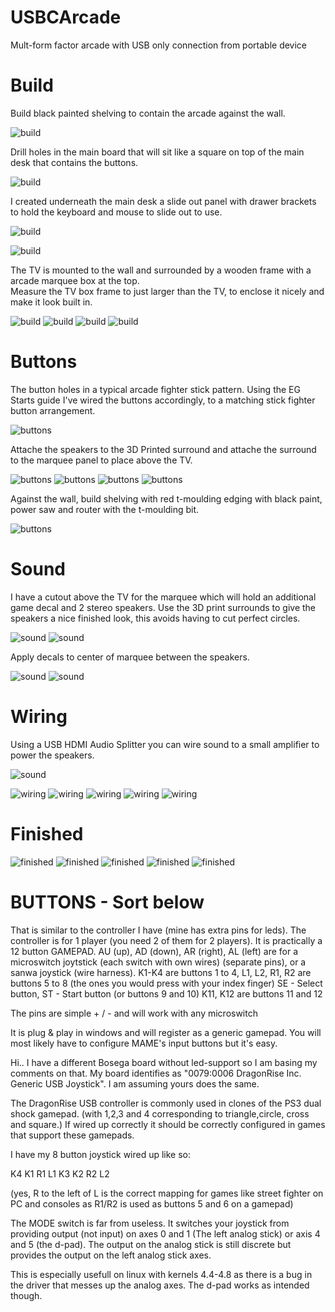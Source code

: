 # USBCArcade
Mult-form factor arcade with USB only connection from portable device

# Build

Build black painted shelving to contain the arcade against the wall.

![build](https://raw.githubusercontent.com/khinds10/USBCArcade/main/build-images/build/build1.jpg "build1")

Drill holes in the main board that will sit like a square on top of the main desk that contains the buttons.

![build](https://raw.githubusercontent.com/khinds10/USBCArcade/main/build-images/build/build2.jpg "build2")

I created underneath the main desk a slide out panel with drawer brackets to hold the keyboard and mouse to slide out to use.

![build](https://raw.githubusercontent.com/khinds10/USBCArcade/main/build-images/build/build3.jpg "build3")

![build](https://raw.githubusercontent.com/khinds10/USBCArcade/main/build-images/build/build4.jpg "build4")

The TV is mounted to the wall and surrounded by a wooden frame with a arcade marquee box at the top.  
Measure the TV box frame to just larger than the TV, to enclose it nicely and make it look built in.


![build](https://raw.githubusercontent.com/khinds10/USBCArcade/main/build-images/build/build5.jpg "build5")
![build](https://raw.githubusercontent.com/khinds10/USBCArcade/main/build-images/build/build6.jpg "build6")
![build](https://raw.githubusercontent.com/khinds10/USBCArcade/main/build-images/build/build7.jpg "build7")
![build](https://raw.githubusercontent.com/khinds10/USBCArcade/main/build-images/build/build8.jpg "build8")


# Buttons

The button holes in a typical arcade fighter stick pattern.
Using the EG Starts guide I've wired the buttons accordingly, to a matching stick fighter button arrangement.

![buttons](https://raw.githubusercontent.com/khinds10/USBCArcade/main/build-images/buttons/Buttons1.jpg "buttons")

Attache the speakers to the 3D Printed surround and attache the surround to the marquee panel to place above the TV.

![buttons](https://raw.githubusercontent.com/khinds10/USBCArcade/main/build-images/buttons/Buttons2.jpg "buttons")
![buttons](https://raw.githubusercontent.com/khinds10/USBCArcade/main/build-images/buttons/Buttons3.jpg "buttons")
![buttons](https://raw.githubusercontent.com/khinds10/USBCArcade/main/build-images/buttons/Buttons4.jpg "buttons")
![buttons](https://raw.githubusercontent.com/khinds10/USBCArcade/main/build-images/buttons/Buttons5.jpg "buttons")

Against the wall, build shelving with red t-moulding edging with black paint, power saw and router with the t-moulding bit.

![buttons](https://raw.githubusercontent.com/khinds10/USBCArcade/main/build-images/buttons/IMG_20230616_150745.jpg "buttons")

# Sound

I have a cutout above the TV for the marquee which will hold an additional game decal and 2 stereo speakers.
Use the 3D print surrounds to give the speakers a nice finished look, this avoids having to cut perfect circles.

![sound](https://raw.githubusercontent.com/khinds10/USBCArcade/main/build-images/sound/Sound1.jpg "sound1")
![sound](https://raw.githubusercontent.com/khinds10/USBCArcade/main/build-images/sound/Sound2.jpg "sound2")

Apply decals to center of marquee between the speakers.

![sound](https://raw.githubusercontent.com/khinds10/USBCArcade/main/build-images/sound/Sound3.jpg "sound3")
![sound](https://raw.githubusercontent.com/khinds10/USBCArcade/main/build-images/sound/Sound4.jpg "sound4")


# Wiring

Using a USB HDMI Audio Splitter you can wire sound to a small amplifier to power the speakers.

![sound](https://raw.githubusercontent.com/khinds10/USBCArcade/main/build-images/sound/Sound5.jpg "sound5")

![wiring](https://raw.githubusercontent.com/khinds10/USBCArcade/main/build-images/wiring/wiring1.jpg "wiring1")
![wiring](https://raw.githubusercontent.com/khinds10/USBCArcade/main/build-images/wiring/wiring2.jpg "wiring2")
![wiring](https://raw.githubusercontent.com/khinds10/USBCArcade/main/build-images/wiring/wiring3.jpg "wiring3")
![wiring](https://raw.githubusercontent.com/khinds10/USBCArcade/main/build-images/wiring/wiring4.jpg "wiring4")
![wiring](https://raw.githubusercontent.com/khinds10/USBCArcade/main/build-images/wiring/wiring5.jpg "wiring5")

# Finished
![finished](https://raw.githubusercontent.com/khinds10/USBCArcade/main/build-images/finished/1.jpg "finished")
![finished](https://raw.githubusercontent.com/khinds10/USBCArcade/main/build-images/finished/2.jpg "finished")
![finished](https://raw.githubusercontent.com/khinds10/USBCArcade/main/build-images/finished/3.jpg "finished")
![finished](https://raw.githubusercontent.com/khinds10/USBCArcade/main/build-images/finished/4.jpg "finished")
![finished](https://raw.githubusercontent.com/khinds10/USBCArcade/main/build-images/finished/5.jpg "finished")


# BUTTONS - Sort below


That is similar to the controller I have (mine has extra pins for leds). The controller is for 1 player (you need 2 of them for 2 players).
It is practically a 12 button GAMEPAD.
AU (up), AD (down), AR (right), AL (left) are for a microswitch joytstick (each switch with own wires) (separate pins), or a sanwa joystick (wire harness).
K1-K4 are buttons 1 to 4,
L1, L2, R1, R2 are buttons 5 to 8 (the ones you would press with your index finger)
SE - Select button, ST - Start button (or buttons 9 and 10) K11, K12 are buttons 11 and 12

The pins are simple + / - and will work with any microswitch

It is plug & play in windows and will register as a generic gamepad. You will most likely have to configure MAME's input buttons but it's easy.


Hi.. I have a different Bosega board without led-support so I am basing my comments on that. My board identifies as "0079:0006 DragonRise Inc. Generic USB Joystick". I am assuming yours does the same.

The DragonRise USB controller is commonly used in clones of the PS3 dual shock gamepad. (with 1,2,3 and 4 corresponding to triangle,circle, cross and square.) If wired up correctly it should be correctly configured in games that support these gamepads.

I have my 8 button joystick wired up like so:

K4 K1 R1 L1
K3 K2 R2 L2

(yes, R to the left of L is the correct mapping for games like street fighter on PC and consoles as R1/R2 is used as buttons 5 and 6 on a gamepad)

The MODE switch is far from useless. It switches your joystick from providing output (not input) on axes 0 and 1 (The left analog stick) or axis 4 and 5 (the d-pad). The output on the analog stick is still discrete but provides the output on the left analog stick axes.

This is especially usefull on linux with kernels 4.4-4.8 as there is a bug in the driver that messes up the analog axes. The d-pad works as intended though.
